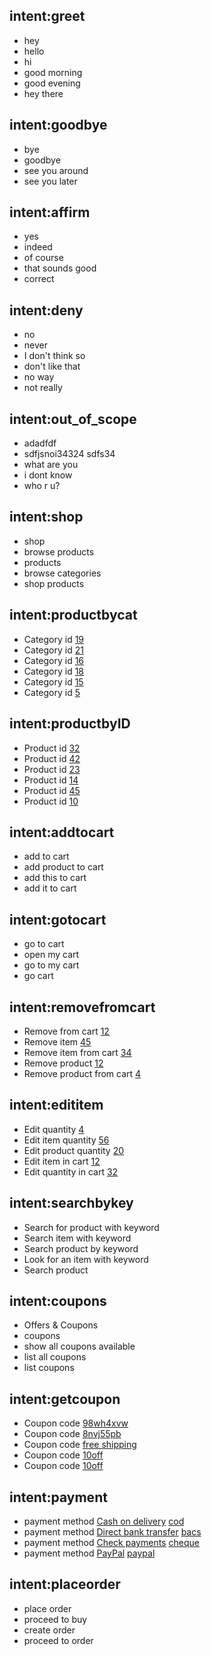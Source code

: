 ## intent:greet
- hey
- hello
- hi
- good morning
- good evening
- hey there

## intent:goodbye
- bye
- goodbye
- see you around
- see you later

## intent:affirm
- yes
- indeed
- of course
- that sounds good
- correct

## intent:deny
- no
- never
- I don't think so
- don't like that
- no way
- not really

## intent:out_of_scope
- adadfdf
- sdfjsnoi34324 sdfs34
- what are you
- i dont know
- who r u?

## intent:shop
- shop
- browse products
- products
- browse categories
- shop products

## intent:productbycat
- Category id [19](cat_id)
- Category id [21](cat_id)
- Category id [16](cat_id)
- Category id [18](cat_id)
- Category id [15](cat_id)
- Category id [5](cat_id)

## intent:productbyID
- Product id [32](pro_id)
- Product id [42](pro_id)
- Product id [23](pro_id)
- Product id [14](pro_id)
- Product id [45](pro_id)
- Product id [10](pro_id)

## intent:addtocart
- add to cart
- add product to cart
- add this to cart
- add it to cart

## intent:gotocart
- go to cart
- open my cart
- go to my cart
- go cart

## intent:removefromcart
- Remove from cart [12](r_id)
- Remove item [45](r_id)
- Remove item from cart [34](r_id)
- Remove product [12](r_id)
- Remove product from cart [4](r_id)

## intent:edititem
- Edit quantity [4](e_id)
- Edit item quantity [56](e_id)
- Edit product quantity [20](e_id)
- Edit item in cart [12](e_id)
- Edit quantity in cart [32](e_id)

## intent:searchbykey
- Search for product with keyword
- Search item with keyword
- Search product by keyword
- Look for an item with keyword
- Search product

## intent:coupons
- Offers & Coupons
- coupons
- show all coupons available
- list all coupons
- list coupons

## intent:getcoupon
- Coupon code [98wh4xvw](cp)
- Coupon code [8nvj55pb](cp)
- Coupon code [free shipping](cp)
- Coupon code [10off](cp)
- Coupon code [10off](cp)

## intent:payment
- payment method [Cash on delivery](pmt) [cod](pmi)
- payment method [Direct bank transfer](pmt) [bacs](pmi)
- payment method [Check payments](pmt) [cheque](pmi)
- payment method [PayPal](pmt) [paypal](pmi)

## intent:placeorder
- place order
- proceed to buy
- create order
- proceed to order

